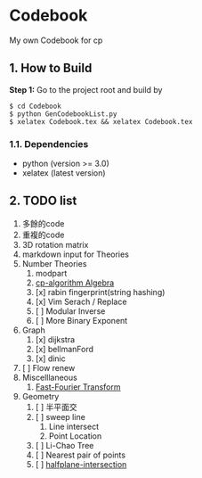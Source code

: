 # Codebook
My own Codebook for cp

## 1. How to Build
**Step 1:** Go to the project root and build by
~~~
$ cd Codebook
$ python GenCodebookList.py
$ xelatex Codebook.tex && xelatex Codebook.tex
~~~

### 1.1. Dependencies

* python (version >= 3.0)
* xelatex (latest version)

## 2. TODO list

1. 多餘的code
2. 重複的code
3. 3D rotation matrix
4. markdown input for Theories
5. Number Theories
	1. modpart
	2. [cp-algorithm Algebra](https://cp-algorithms.com/algebra/binary-exp.html)
	3. [x] rabin fingerprint(string hashing)
	4. [x] Vim Serach / Replace
	5. [ ] Modular Inverse
	6. [ ] More Binary Exponent
6. Graph
	1. [x] dijkstra
	2. [x] bellmanFord
	3. [x] dinic
  4. [ ] Flow renew
7. Miscelllaneous
	1. [Fast-Fourier Transform](https://cp-algorithms.com/algebra/fft.html#discrete-fourier-transform)
8. Geometry
	1. [ ] 半平面交
	2. [ ] sweep line
		1. Line intersect
		2. Point Location
	4. [ ] Li-Chao Tree
	5. [ ] Nearest pair of points
	6. [ ] [halfplane-intersection](https://cp-algorithms.com/geometry/halfplane-intersection.html)